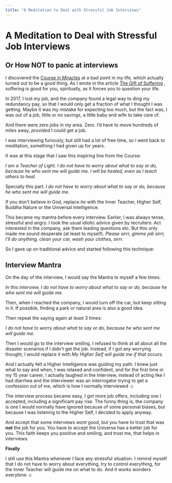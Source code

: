 ```yaml
---
title: "A Meditation to Deal with Stressful Job Interviews"
---
```


# A Meditation to Deal with Stressful Job Interviews

 

## Or How NOT to panic at interviews

 

I discovered the [Course in Miracles](/course-in-miracles) at a bad point in my life, which actually turned out to be a good thing. As I wrote in the article [The Gift of Suffering](/gift-of-suffering) , suffering is good for you, spiritually, as it forces you to question your life.

 

In 2017, I lost my job, and the company found a legal way to ding my redundancy pay, so that I would only get a fraction of what I thought I was getting. Maybe it was my mistake for expecting too much, but the fact was, I was out of a job, little or no savings, a little baby and wife to take care of.

 

And there were zero jobs in my area. Zero. I’d have to move hundreds of miles away, *provided* I could get a job.

 

I was interviewing furiously, but still had a lot of free time, so I went back to meditation, something I had given up for years.

 

It was at this stage that I saw this inspiring line from the Course:

 

*I am a Teacher of Light. I do not have to worry about what to say or do, because he who sent me will guide me. I will be healed, even as I teach others to heal.*

 

Specially this part: *I do not have to worry about what to say or do, because he who sent me will guide me.*



 If you don't believe in God, replace *he* with the Inner Teacher, Higher Self, Buddha Nature or the Universal Intelligence.



This became my mantra before every interview. Earlier, I was always tense, stressful and angry. I took the usual idiotic advice given by recruiters: Act interested in the company, ask them leading questions etc. But this only made me sound desperate (at least to myself). *Please sirrr, gimme job sirrr, I'll do anything, clean your car, wash your clothes, sirrr*.

So I gave up on traditional advice and started following this technique:

## Interview Mantra

On the day of the interview, I would say the Mantra to myself a few times.

*In this interview, I do not have to worry about what to say or do, because he who sent me will guide me.*

Then, when I reached the company, I would turn off the car, but keep sitting in it. If possible, finding a park or natural area is also a good idea.

Then repeat the saying again at least 3 times:

*I do not have to worry about what to say or do, because he who sent me will guide me.*

Then I would go to the interview smiling. I refused to think at all about all the disaster scenarios if I didn't get the job. Instead, if I got any worrying thought, I would replace it with *My Higher Self will guide me if that occurs.*

And I actually felt a Higher Intelligence was guiding my path. I knew just what to say and when, I was relaxed and confident, and for the first time in my 15 year career, I actually laughed in the interview, instead of acting like I had diarrhea and the interviewer was an interrogator trying to get a confession out of me, which is how I normally interviewed ☺ 

The interview process became easy, I got more job offers, including one I accepted, including a significant pay rise. The funny thing is, the company is one I would normally have ignored because of some personal biases, but because I was listening to the Higher Self, I decided to apply anyway.

And accept that some interviews *wont* good, but you have to trust that was **not** the job for you. You have to accept the Universe has a better job for you. This faith keeps you positive and smiling, and trust me, that helps in interviews.

**Finally** 

I still use this Mantra whenever I face any stressful situation. I remind myself that I do not have to worry about everything, try to control everything, for the Inner Teacher will guide me on what to do. And it works wonders everytime ☺ 
